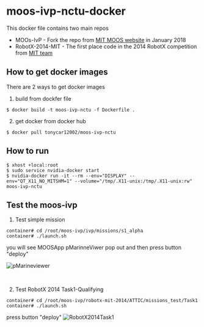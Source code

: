# moos-ivp-nctu-docker
This docker file contains two main repos
* MOOs-IvP - Fork the repo from [MIT MOOS website](http://oceanai.mit.edu/moos-ivp/pmwiki/pmwiki.php?n=Main.HomePage) in January 2018
* RobotX-2014-MIT - The first place code in the 2014 RobotX competition from [MIT team](http://oceanai.mit.edu/robotx/pmwiki/pmwiki.php?n=Main.HomePage)

## How to get docker images
There are 2 ways to get docker images

1. build from dockfer file
```
$ docker build -t moos-ivp-nctu -f Dockerfile .
```
2. get docker from docker hub
```
$ docker pull tonycar12002/moos-ivp-nctu
```

## How to run
```
$ xhost +local:root
$ sudo service nvidia-docker start
$ nvidia-docker run -it --rm --env="DISPLAY" --env="QT_X11_NO_MITSHM=1" --volume="/tmp/.X11-unix:/tmp/.X11-unix:rw" moos-ivp-nctu
```

## Test the moos-ivp 
1. Test simple mission
```
container# cd /root/moos-ivp/ivp/missions/s1_alpha
container# ./launch.sh
```
you will see MOOSApp pMarinneViwer pop out and then press button "deploy"


![pMarineviewer](https://github.com/tonycar12002/moos-ivp-nctu-docker/pMarineviewer.png)

</br>

2. Test RobotX 2014 Task1-Qualifying
```
container# cd /root/moos-ivp/robotx-mit-2014/ATTIC/missions_test/Task1
container# ./launch.sh
```
press button "deploy"
![RobotX2014Task1](https://github.com/tonycar12002/moos-ivp-nctu-docker/Task1.png)